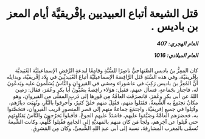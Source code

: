<h1 dir="rtl">قتل الشيعة أتباع العبيديين بإفْريقيَّة أيام المعز بن باديس .</h1>

<h5 dir="rtl">العام الهجري:  407

العام الميلادي: 1016

</h5>

<p dir="rtl">كان المعِزُّ بنُ باديس الصِّنهاجيُّ ناصِرًا للسُّنَّةِ وقامِعًا لبدعةِ الرَّفضِ الإسماعيليَّة العُبَيديَّة بإفْريقيَّةَ، وفي هذه السَّنَةِ قَتَل الرَّافِضةَ الإسماعيليَّةَ أتباعَ العُبَيديِّينَ في بلاد إفْريقيَّةَ، وبدايتُه أنَّ المُعِزَّ بنَ باديس رَكِبَ في عاشوراء ومشى في القيروانِ والنَّاسُ يُسَلِّمونَ عليه ويَدعُونَ له، فاجتاز بجَماعةٍ، فسأل عنهم، فقيل: هؤلاء رافِضةٌ يسُبُّونَ أبا بكرٍ وعُمَرَ، فقال: رَضِيَ اللهُ عن أبي بكرٍ وعُمَرَ، فانصرَفَت العامَّةُ مِن فَورِها إلى دَربِ المقلى من القيروانِ، وهو مكانٌ تجتَمِعُ به الشِّيعةُ، فقَتَلوا منهم، فقُتِلَ منهم خلقٌ كثيرٌ، وأُحرِقوا بالنَّارِ، ونُهِبَت ديارُهم، وقُتِلوا في جميعِ إفريقيَّةَ، واجتمَعَ جماعةٌ منهم إلى قصر المنصورِ قَريب القيروان، فتحَصَّنوا به، فحصَرَهم العامَّةُ وضَيَّقوا عليهم، فاشتَدَّ عليهم الجوعُ، فأقبلوا يَخرُجونَ والنَّاسُ يَقتُلونَهم حتى قُتِلوا عن آخِرِهم، ولجأ مَن كان منهم بالمهديَّةِ إلى الجامِعِ فقُتِلوا كُلُّهم، وكانت الشِّيعةُ تُسمَّى بالمغرب المشارِقةَ، نسبة إلى أبي عبدِ اللهِ الشِّيعيِّ، وكان مِن المَشرِقِ.</p></br>
